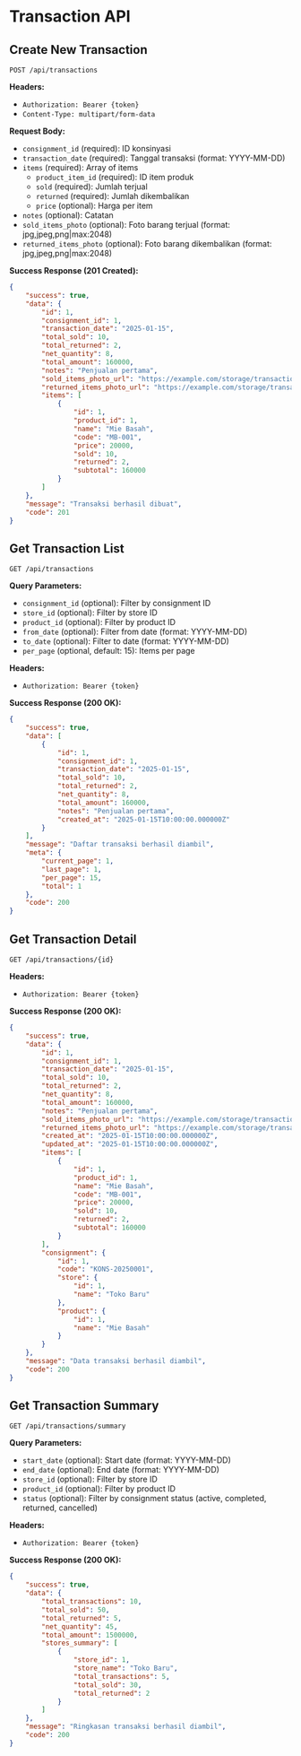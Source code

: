 # Transaction API

## Create New Transaction
`POST /api/transactions`

**Headers:**
- `Authorization: Bearer {token}`
- `Content-Type: multipart/form-data`

**Request Body:**
- `consignment_id` (required): ID konsinyasi
- `transaction_date` (required): Tanggal transaksi (format: YYYY-MM-DD)
- `items` (required): Array of items
  - `product_item_id` (required): ID item produk
  - `sold` (required): Jumlah terjual
  - `returned` (required): Jumlah dikembalikan
  - `price` (optional): Harga per item
- `notes` (optional): Catatan
- `sold_items_photo` (optional): Foto barang terjual (format: jpg,jpeg,png|max:2048)
- `returned_items_photo` (optional): Foto barang dikembalikan (format: jpg,jpeg,png|max:2048)

**Success Response (201 Created):**
```json
{
    "success": true,
    "data": {
        "id": 1,
        "consignment_id": 1,
        "transaction_date": "2025-01-15",
        "total_sold": 10,
        "total_returned": 2,
        "net_quantity": 8,
        "total_amount": 160000,
        "notes": "Penjualan pertama",
        "sold_items_photo_url": "https://example.com/storage/transactions/sold/photo1.jpg",
        "returned_items_photo_url": "https://example.com/storage/transactions/returned/photo2.jpg",
        "items": [
            {
                "id": 1,
                "product_id": 1,
                "name": "Mie Basah",
                "code": "MB-001",
                "price": 20000,
                "sold": 10,
                "returned": 2,
                "subtotal": 160000
            }
        ]
    },
    "message": "Transaksi berhasil dibuat",
    "code": 201
}
```

## Get Transaction List
`GET /api/transactions`

**Query Parameters:**
- `consignment_id` (optional): Filter by consignment ID
- `store_id` (optional): Filter by store ID
- `product_id` (optional): Filter by product ID
- `from_date` (optional): Filter from date (format: YYYY-MM-DD)
- `to_date` (optional): Filter to date (format: YYYY-MM-DD)
- `per_page` (optional, default: 15): Items per page

**Headers:**
- `Authorization: Bearer {token}`

**Success Response (200 OK):**
```json
{
    "success": true,
    "data": [
        {
            "id": 1,
            "consignment_id": 1,
            "transaction_date": "2025-01-15",
            "total_sold": 10,
            "total_returned": 2,
            "net_quantity": 8,
            "total_amount": 160000,
            "notes": "Penjualan pertama",
            "created_at": "2025-01-15T10:00:00.000000Z"
        }
    ],
    "message": "Daftar transaksi berhasil diambil",
    "meta": {
        "current_page": 1,
        "last_page": 1,
        "per_page": 15,
        "total": 1
    },
    "code": 200
}
```

## Get Transaction Detail
`GET /api/transactions/{id}`

**Headers:**
- `Authorization: Bearer {token}`

**Success Response (200 OK):**
```json
{
    "success": true,
    "data": {
        "id": 1,
        "consignment_id": 1,
        "transaction_date": "2025-01-15",
        "total_sold": 10,
        "total_returned": 2,
        "net_quantity": 8,
        "total_amount": 160000,
        "notes": "Penjualan pertama",
        "sold_items_photo_url": "https://example.com/storage/transactions/sold/photo1.jpg",
        "returned_items_photo_url": "https://example.com/storage/transactions/returned/photo2.jpg",
        "created_at": "2025-01-15T10:00:00.000000Z",
        "updated_at": "2025-01-15T10:00:00.000000Z",
        "items": [
            {
                "id": 1,
                "product_id": 1,
                "name": "Mie Basah",
                "code": "MB-001",
                "price": 20000,
                "sold": 10,
                "returned": 2,
                "subtotal": 160000
            }
        ],
        "consignment": {
            "id": 1,
            "code": "KONS-20250001",
            "store": {
                "id": 1,
                "name": "Toko Baru"
            },
            "product": {
                "id": 1,
                "name": "Mie Basah"
            }
        }
    },
    "message": "Data transaksi berhasil diambil",
    "code": 200
}
```

## Get Transaction Summary
`GET /api/transactions/summary`

**Query Parameters:**
- `start_date` (optional): Start date (format: YYYY-MM-DD)
- `end_date` (optional): End date (format: YYYY-MM-DD)
- `store_id` (optional): Filter by store ID
- `product_id` (optional): Filter by product ID
- `status` (optional): Filter by consignment status (active, completed, returned, cancelled)

**Headers:**
- `Authorization: Bearer {token}`

**Success Response (200 OK):**
```json
{
    "success": true,
    "data": {
        "total_transactions": 10,
        "total_sold": 50,
        "total_returned": 5,
        "net_quantity": 45,
        "total_amount": 1500000,
        "stores_summary": [
            {
                "store_id": 1,
                "store_name": "Toko Baru",
                "total_transactions": 5,
                "total_sold": 30,
                "total_returned": 2
            }
        ]
    },
    "message": "Ringkasan transaksi berhasil diambil",
    "code": 200
}
```
